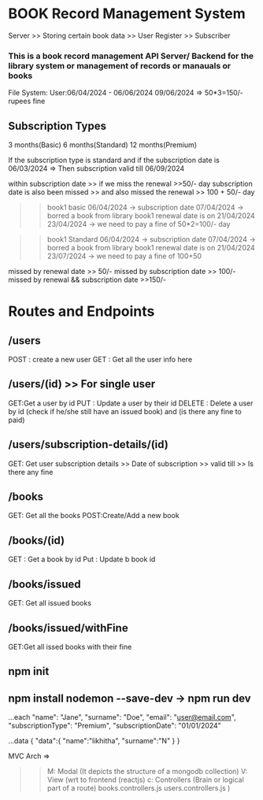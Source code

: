 # BOOK Record Management System
Server >> Storing certain book data
       >> User Register
       >> Subscriber

### This is  a book record management API Server/ Backend for the library system or management of records or manauals or books

File System:
User:06/04/2024 - 06/06/2024
09/06/2024 => 50*3=150/- rupees fine

## Subscription Types
3 months(Basic)
6 months(Standard)
12 months(Premium)

If the subscription type is standard  and if the subscription date is 06/03/2024
=> Then subscription valid till 06/09/2024


within subscription date >> if we miss the renewal >>50/- day
subscription date is also been missed >> and also missed the renewal >> 100 + 50/- day

>> book1
>> basic
>> 06/04/2024 -> subscription date
>> 07/04/2024 -> borred a book from library 
>> book1 renewal date is on 21/04/2024
>> 23/04/2024 -> we need to pay a fine of 50*2=100/- day

>> book1
>> Standard
>> 06/04/2024 -> subscription date
>> 07/04/2024 -> borred a book from library
>> book1 renewal date is on 21/04/2024
>> 23/07/2024 -> we need to pay a fine of 100+50 

missed by renewal date >> 50/-
missed by subscription date >> 100/-
missed by renewal && subscription date >>150/-










# Routes and Endpoints

## /users
POST : create a new user
GET : Get all the user info here

## /users/(id) >> For single user
GET:Get a user by id 
PUT : Update a user by their id
DELETE : Delete a user by id (check if he/she still have an issued book) and (is there any fine to paid)

## /users/subscription-details/(id)
GET: Get user subscription details
    >> Date of subscription
    >> valid till
    >> Is there any fine

## /books
GET: Get all the books
POST:Create/Add a new book

## /books/(id)
GET : Get a book by id 
Put : Update b book id

## /books/issued
GET: Get all issued books

## /books/issued/withFine
GET:Get all issed books with their fine

## npm init
## npm install nodemon --save-dev -> npm run dev

...each 
    "name": "Jane",
    "surname": "Doe",
    "email": "user@email.com",
    "subscriptionType": "Premium",
    "subscriptionDate": "01/01/2024"

...data 
    {
  "data":{
    "name":"likhitha",
    "surname":"N"
  }
}



MVC Arch => 
 >> M: Modal (It depicts the structure of a mongodb collection)
 >> V: View (wrt to frontend (reactjs)
 >> c: Controllers (Brain or logical part of a route)
   >> books.controllers.js
   >> users.controllers.js
   )